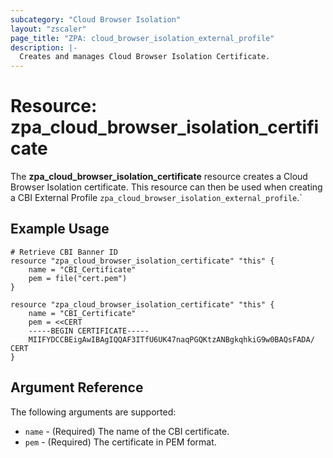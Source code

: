 ```yaml
---
subcategory: "Cloud Browser Isolation"
layout: "zscaler"
page_title: "ZPA: cloud_browser_isolation_external_profile"
description: |-
  Creates and manages Cloud Browser Isolation Certificate.
---
```


# Resource: zpa_cloud_browser_isolation_certificate

The **zpa_cloud_browser_isolation_certificate** resource creates a Cloud Browser Isolation certificate. This resource can then be used when creating a CBI External Profile `zpa_cloud_browser_isolation_external_profile`.`

## Example Usage

```hcl
# Retrieve CBI Banner ID
resource "zpa_cloud_browser_isolation_certificate" "this" {
    name = "CBI_Certificate"
    pem = file("cert.pem")
}

resource "zpa_cloud_browser_isolation_certificate" "this" {
    name = "CBI_Certificate"
    pem = <<CERT
    -----BEGIN CERTIFICATE-----
    MIIFYDCCBEigAwIBAgIQQAF3ITfU6UK47naqPGQKtzANBgkqhkiG9w0BAQsFADA/
CERT
}

```

## Argument Reference

The following arguments are supported:

* `name` - (Required) The name of the CBI certificate.
* `pem` - (Required) The certificate in PEM format.
